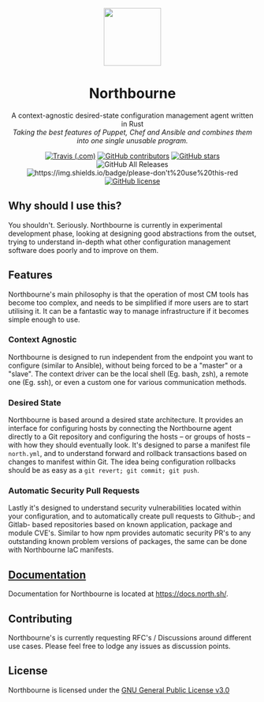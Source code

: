 <p align="center">
  <img width="116" height="117" src="https://github.com/sifex/northbourne/raw/master/docs/images/logo.png">
</p>

<h1 align="center">Northbourne</h1>

<p align="center">A context-agnostic desired-state configuration management agent written in Rust<br /><i>Taking the best features of Puppet, Chef and Ansible and combines them into one single unusable program.</i></p>

<p align="center"><a href="https://travis-ci.com/sifex/northbourne"><img alt="Travis (.com)" src="https://img.shields.io/travis/com/sifex/northbourne?logo=travis"></a> <a href="https://github.com/sifex/northbourne/graphs/contributors"><img src="https://img.shields.io/github/contributors/sifex/northbourne?color=blue&logo=github" alt="GitHub contributors"></a> <a href="https://github.com/sifex/northbourne/stargazers"><img alt="GitHub stars" src="https://img.shields.io/github/stars/sifex/northbourne?color=yellow&logo=github"></a> <img src="https://img.shields.io/github/downloads/sifex/northbourne/total?logo=github" alt="GitHub All Releases"> <img src="https://img.shields.io/badge/please-don&#39;t%20use%20this-red" alt="https://img.shields.io/badge/please-don&#39;t%20use%20this-red"> <a href="https://github.com/sifex/northbourne/blob/master/LICENSE"><img alt="GitHub license" src="https://img.shields.io/github/license/sifex/northbourne"></a></p>

## Why should I use this?

You shouldn't. Seriously. Northbourne is currently in experimental development phase, looking at designing good abstractions from the outset, trying to understand in-depth what other configuration management software does poorly and to improve on them.

## Features

Northbourne's main philosophy is that the operation of most CM tools has become too complex, and needs to be simplified if more users are to start utilising it. It can be a fantastic way to manage infrastructure if it becomes simple enough to use.

### Context Agnostic

Northbourne is designed to run independent from the endpoint you want to configure (similar to Ansible), without being forced to be a "master" or a "slave". The context driver can be the local shell (Eg. bash, zsh), a remote one (Eg. ssh), or even a custom one for various communication methods.

### Desired State

Northbourne is based around a desired state architecture. It provides an interface for configuring hosts by connecting the Northbourne agent directly to a Git repository and configuring the hosts – or groups of hosts – with how they should eventually look. It's designed to parse a manifest file `north.yml`, and to understand forward and rollback transactions based on changes to manifest within Git. The idea being configuration rollbacks should be as easy as a `git revert; git commit; git push`.

### Automatic Security Pull Requests

Lastly it's designed to understand security vulnerabilities located within your configuration, and to automatically create pull requests to Github-; and Gitlab- based repositories based on known application, package and module CVE's. Similar to how npm provides automatic security PR's to any outstanding known problem versions of packages, the same can be done with Northbourne IaC manifests. 

<a href="https://docs.north.sh/"><h2>Documentation</h2></a>

Documentation for Northbourne is located at https://docs.north.sh/.

## Contributing

Northbourne's is currently requesting RFC's / Discussions around different use cases. Please feel free to lodge any issues as discussion points.

## License

Northbourne is licensed under the [GNU General Public License v3.0](https://github.com/sifex/northbourne/blob/master/LICENSE)
